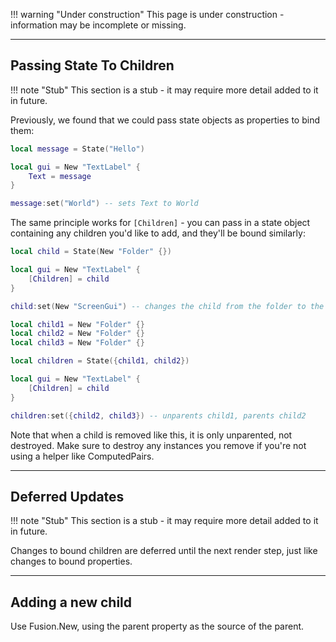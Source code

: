 !!! warning "Under construction"
	This page is under construction - information may be incomplete or missing.


-----

## Passing State To Children

!!! note "Stub"
	This section is a stub - it may require more detail added to it in future.

Previously, we found that we could pass state objects as properties to bind them:

```Lua
local message = State("Hello")

local gui = New "TextLabel" {
	Text = message
}

message:set("World") -- sets Text to World
```

The same principle works for `[Children]` - you can pass in a state object
containing any children you'd like to add, and they'll be bound similarly:

```Lua
local child = State(New "Folder" {})

local gui = New "TextLabel" {
	[Children] = child
}

child:set(New "ScreenGui") -- changes the child from the folder to the screen gui

```

```Lua
local child1 = New "Folder" {}
local child2 = New "Folder" {}
local child3 = New "Folder" {}

local children = State({child1, child2})

local gui = New "TextLabel" {
	[Children] = child
}

children:set({child2, child3}) -- unparents child1, parents child2

```

Note that when a child is removed like this, it is only unparented, not destroyed.
Make sure to destroy any instances you remove if you're not using a helper like
ComputedPairs.

-----

## Deferred Updates

!!! note "Stub"
	This section is a stub - it may require more detail added to it in future.

Changes to bound children are deferred until the next render step, just like
changes to bound properties.

-----

## Adding a new child

Use Fusion.New, using the parent property as the source of the parent.
